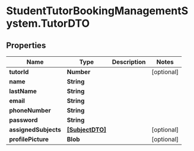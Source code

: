 # StudentTutorBookingManagementSystem.TutorDTO

## Properties
Name | Type | Description | Notes
------------ | ------------- | ------------- | -------------
**tutorId** | **Number** |  | [optional] 
**name** | **String** |  | 
**lastName** | **String** |  | 
**email** | **String** |  | 
**phoneNumber** | **String** |  | 
**password** | **String** |  | 
**assignedSubjects** | [**[SubjectDTO]**](SubjectDTO.md) |  | [optional] 
**profilePicture** | **Blob** |  | [optional] 
